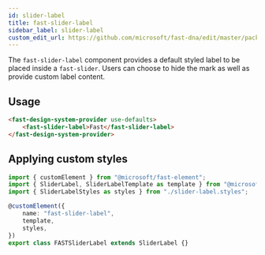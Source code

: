 ```yaml
---
id: slider-label
title: fast-slider-label
sidebar_label: slider-label
custom_edit_url: https://github.com/microsoft/fast-dna/edit/master/packages/web-components/fast-foundation/src/slider-label/README.md
---
```


The `fast-slider-label` component provides a default styled label to be placed inside a `fast-slider`. Users can choose to hide the mark as well as provide custom label content.

## Usage

```html live
<fast-design-system-provider use-defaults>
    <fast-slider-label>Fast</fast-slider-label>
</fast-design-system-provider>
```

## Applying custom styles

```ts
import { customElement } from "@microsoft/fast-element";
import { SliderLabel, SliderLabelTemplate as template } from "@microsoft/fast-foundation";
import { SliderLabelStyles as styles } from "./slider-label.styles";

@customElement({
    name: "fast-slider-label",
    template,
    styles,
})
export class FASTSliderLabel extends SliderLabel {}
```